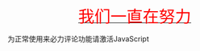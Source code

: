 <br />
<div align="center">
  <p><a href="https://www.apachecn.org/" target="_blank"><font face="KaiTi" size="6" color="red">我们一直在努力</font></a><p>
  <p><div style="margin:0 0 10.5px;"><script type="text/javascript">var cnzz_protocol = (("https:" == document.location.protocol) ? " https://" : " http://");document.write(unescape("%3Cspan id='cnzz_stat_icon_1275211409'%3E%3C/span%3E%3Cscript src='" + cnzz_protocol + "s5.cnzz.com/z_stat.php%3Fid%3D1275211409%26online%3D1%26show%3Dline' type='text/javascript'%3E%3C/script%3E"));</script></div></p>
</div>
<!-- <hr /> -->
<!-- <br /> -->
<!-- 来必力City版安装代码 -->
<div id="lv-container" data-id="city" data-uid="MTAyMC81ODA2NC8zNDUyNw==">
  <script type="text/javascript">
  (function(d, s) {
      var j, e = d.getElementsByTagName(s)[0];

      if (typeof LivereTower === 'function') { return; }

      j = d.createElement(s);
      j.src = 'https://cdn-city.livere.com/js/embed.dist.js';
      j.async = true;

      e.parentNode.insertBefore(j, e);
  })(document, 'script');
  </script>
<noscript> 为正常使用来必力评论功能请激活JavaScript</noscript>
</div>
<!-- City版安装代码已完成 -->